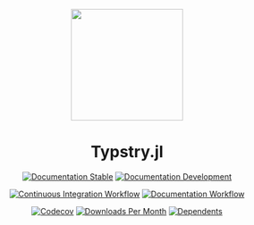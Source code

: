 
<div align="center">

<p><img height="200px" src="docs/source/assets/logo.svg"/></p>

# Typstry.jl

[![Documentation Stable](https://img.shields.io/badge/Documentation-stable-blue.svg)](https://jakobjpeters.github.io/Typstry.jl/)
[![Documentation Development](https://img.shields.io/badge/Documentation-development-blue.svg)](https://jakobjpeters.github.io/Typstry.jl/development/)

[![Continuous Integration Workflow](https://github.com/jakobjpeters/Typstry.jl/workflows/Continuous%20Integration/badge.svg)](https://github.com/jakobjpeters/Typstry.jl/actions/workflows/continuous_integration.yml)
[![Documentation Workflow](https://github.com/jakobjpeters/Typstry.jl/workflows/Documentation/badge.svg)](https://github.com/jakobjpeters/Typstry.jl/actions/workflows/documentation.yml)

[![Codecov](https://codecov.io/gh/jakobjpeters/Typstry.jl/branch/main/graph/badge.svg?token=XFWU66WSD7)](https://codecov.io/gh/jakobjpeters/Typstry.jl)
[![Downloads Per Month](https://img.shields.io/badge/dynamic/json?url=https%3A%2F%2Fjuliapkgstats.com%2Fapi%2Fv1%2Fmonthly_downloads%2FTypstry&query=total_requests&suffix=%2Fmonth&label=Downloads)](https://juliapkgstats.com/pkg/Typstry)
[![Dependents](https://juliahub.com/docs/General/Typstry/stable/deps.svg)](https://juliahub.com/ui/Packages/General/Typstry?t=2)

</div>
